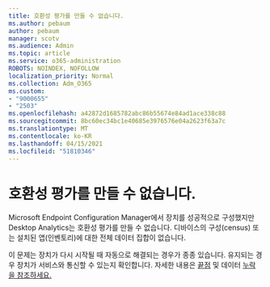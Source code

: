 ```yaml
---
title: 호환성 평가를 만들 수 없습니다.
ms.author: pebaum
author: pebaum
manager: scotv
ms.audience: Admin
ms.topic: article
ms.service: o365-administration
ROBOTS: NOINDEX, NOFOLLOW
localization_priority: Normal
ms.collection: Adm_O365
ms.custom:
- "9000655"
- "2503"
ms.openlocfilehash: a42872d1685782abc86b55674e84ad1ace338c88
ms.sourcegitcommit: 8bc60ec34bc1e40685e3976576e04a2623f63a7c
ms.translationtype: MT
ms.contentlocale: ko-KR
ms.lasthandoff: 04/15/2021
ms.locfileid: "51810346"
---
```

# <a name="cant-create-a-compatibility-assessment"></a>호환성 평가를 만들 수 없습니다.

Microsoft Endpoint Configuration Manager에서 장치를 성공적으로 구성했지만 Desktop Analytics는 호환성 평가를 만들 수 없습니다. 디바이스의 구성(census) 또는 설치된 앱(인벤토리)에 대한 전체 데이터 집합이 없습니다.

이 문제는 장치가 다시 시작될 때 자동으로 해결되는 경우가 종종 있습니다. 유지되는 경우 장치가 서비스와 통신할 수 있는지 확인합니다. 자세한 내용은 [끝점](https://docs.microsoft.com/configmgr/desktop-analytics/enable-data-sharing#endpoints) 및 데이터 [누락 을 참조하세요.](https://docs.microsoft.com/configmgr/desktop-analytics/monitor-connection-health#missing-data)
